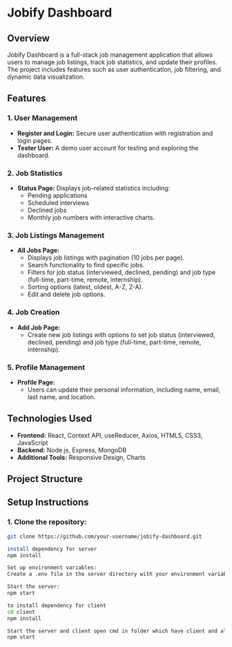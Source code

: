 # Jobify Dashboard

## Overview
Jobify Dashboard is a full-stack job management application that allows users to manage job listings, track job statistics, and update their profiles. The project includes features such as user authentication, job filtering, and dynamic data visualization.

## Features

### 1. User Management
- **Register and Login:** Secure user authentication with registration and login pages.
- **Tester User:** A demo user account for testing and exploring the dashboard.

### 2. Job Statistics
- **Status Page:** Displays job-related statistics including:
  - Pending applications
  - Scheduled interviews
  - Declined jobs
  - Monthly job numbers with interactive charts.

### 3. Job Listings Management
- **All Jobs Page:** 
  - Displays job listings with pagination (10 jobs per page).
  - Search functionality to find specific jobs.
  - Filters for job status (interviewed, declined, pending) and job type (full-time, part-time, remote, internship).
  - Sorting options (latest, oldest, A-Z, Z-A).
  - Edit and delete job options.

### 4. Job Creation
- **Add Job Page:** 
  - Create new job listings with options to set job status (interviewed, declined, pending) and job type (full-time, part-time, remote, internship).

### 5. Profile Management
- **Profile Page:** 
  - Users can update their personal information, including name, email, last name, and location.

## Technologies Used
- **Frontend:** React, Context API, useReducer, Axios, HTML5, CSS3, JavaScript
- **Backend:** Node.js, Express, MongoDB
- **Additional Tools:** Responsive Design, Charts

## Project Structure


## Setup Instructions

### 1. Clone the repository:
```bash
git clone https://github.com/your-username/jobify-dashboard.git

install dependency for server
npm install

Set up environment variables:
Create a .env file in the server directory with your environment variables (e.g., database connection, JWT secret).

Start the server:
npm start

to install dependency for client
cd client
npm install

Start the server and client open cmd in folder which have client and all structure folder for server
npm start